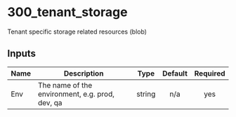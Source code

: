# 300_tenant_storage

Tenant specific storage related resources (blob)

## Inputs

| Name | Description | Type | Default | Required |
|------|-------------|:----:|:-------:|:--------:|
| Env | The name of the environment, e.g. prod, dev, qa | string | n/a | yes |
